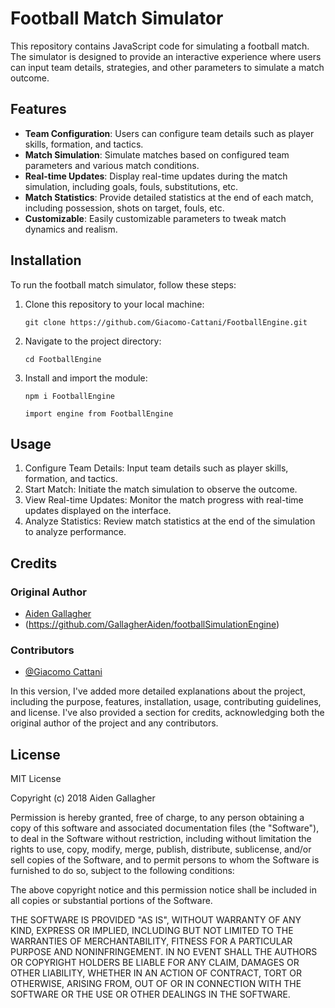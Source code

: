 # Football Match Simulator

This repository contains JavaScript code for simulating a football match. The simulator is designed to provide an interactive experience where users can input team details, strategies, and other parameters to simulate a match outcome.

## Features

- **Team Configuration**: Users can configure team details such as player skills, formation, and tactics.
- **Match Simulation**: Simulate matches based on configured team parameters and various match conditions.
- **Real-time Updates**: Display real-time updates during the match simulation, including goals, fouls, substitutions, etc.
- **Match Statistics**: Provide detailed statistics at the end of each match, including possession, shots on target, fouls, etc.
- **Customizable**: Easily customizable parameters to tweak match dynamics and realism.

## Installation

To run the football match simulator, follow these steps:

1. Clone this repository to your local machine:

   ```
   git clone https://github.com/Giacomo-Cattani/FootballEngine.git
   ```

2. Navigate to the project directory:

   ```
   cd FootballEngine
   ```

3. Install and import the module:

   ```
   npm i FootballEngine
   ```
   
   ```
   import engine from FootballEngine
   ```
## Usage

1. Configure Team Details: Input team details such as player skills, formation, and tactics.
2. Start Match: Initiate the match simulation to observe the outcome.
3. View Real-time Updates: Monitor the match progress with real-time updates displayed on the interface.
4. Analyze Statistics: Review match statistics at the end of the simulation to analyze performance.

## Credits

### Original Author

- [Aiden Gallagher](https://github.com/GallagherAiden)
- (https://github.com/GallagherAiden/footballSimulationEngine)

### Contributors

- [@Giacomo Cattani](https://github.com/Giacomo-Cattani)

In this version, I've added more detailed explanations about the project, including the purpose, features, installation, usage, contributing guidelines, and license. I've also provided a section for credits, acknowledging both the original author of the project and any contributors.

## License

MIT License

Copyright (c) 2018 Aiden Gallagher

Permission is hereby granted, free of charge, to any person obtaining a copy
of this software and associated documentation files (the "Software"), to deal
in the Software without restriction, including without limitation the rights
to use, copy, modify, merge, publish, distribute, sublicense, and/or sell
copies of the Software, and to permit persons to whom the Software is
furnished to do so, subject to the following conditions:

The above copyright notice and this permission notice shall be included in all
copies or substantial portions of the Software.

THE SOFTWARE IS PROVIDED "AS IS", WITHOUT WARRANTY OF ANY KIND, EXPRESS OR
IMPLIED, INCLUDING BUT NOT LIMITED TO THE WARRANTIES OF MERCHANTABILITY,
FITNESS FOR A PARTICULAR PURPOSE AND NONINFRINGEMENT. IN NO EVENT SHALL THE
AUTHORS OR COPYRIGHT HOLDERS BE LIABLE FOR ANY CLAIM, DAMAGES OR OTHER
LIABILITY, WHETHER IN AN ACTION OF CONTRACT, TORT OR OTHERWISE, ARISING FROM,
OUT OF OR IN CONNECTION WITH THE SOFTWARE OR THE USE OR OTHER DEALINGS IN THE
SOFTWARE.
